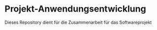 # Projekt-Anwendungsentwicklung
Dieses Repository dient für die Zusammenarbeit für das Softwareprojekt
